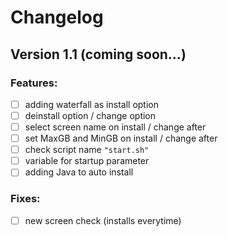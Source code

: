 # Changelog
## Version 1.1 (coming soon...)
### Features:
- [ ] adding waterfall as install option
- [ ] deinstall option / change option
- [ ] select screen name on install / change after
- [ ] set MaxGB and MinGB on install / change after
- [ ] check script name ``"start.sh"``
- [ ] variable for startup parameter
- [ ] adding Java to auto install

### Fixes:
- [ ] new screen check (installs everytime)
